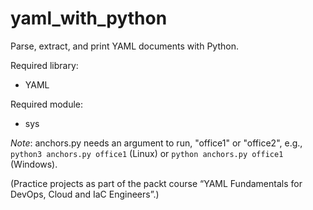# yaml_with_python
Parse, extract, and print YAML documents with Python.

Required library:
* YAML

Required module:
* sys

*Note*: anchors.py needs an argument to run, "office1" or "office2", e.g., `python3 anchors.py office1` (Linux) or `python anchors.py office1` (Windows).

(Practice projects as part of the packt course “YAML Fundamentals for DevOps, Cloud and IaC Engineers”.)
